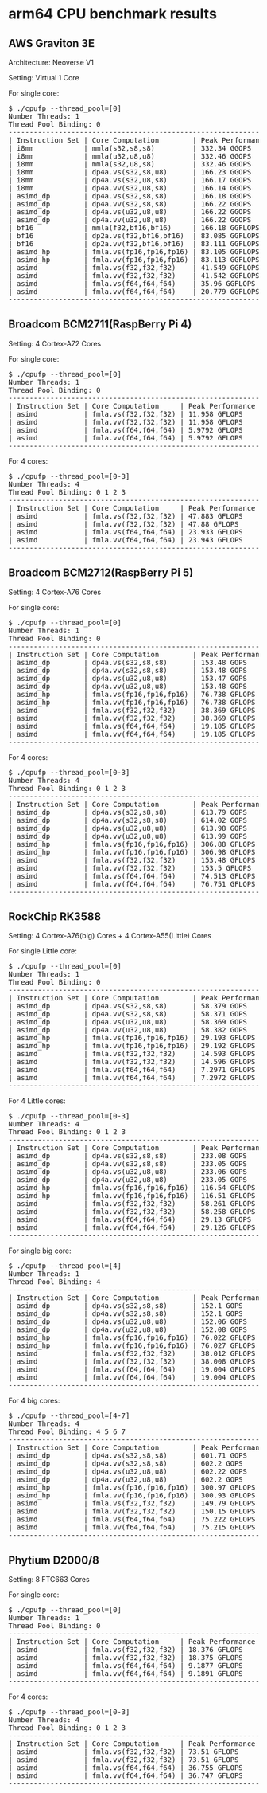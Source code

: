 # arm64 CPU benchmark results

## AWS Graviton 3E

Architecture: Neoverse V1

Setting: Virtual 1 Core

For single core:

<pre>
$ ./cpufp --thread_pool=[0]
Number Threads: 1
Thread Pool Binding: 0
----------------------------------------------------------------
| Instruction Set | Core Computation        | Peak Performance |
| i8mm            | mmla(s32,s8,s8)         | 332.34 GGOPS     |
| i8mm            | mmla(u32,u8,u8)         | 332.46 GGOPS     |
| i8mm            | mmla(s32,u8,s8)         | 332.46 GGOPS     |
| i8mm            | dp4a.vs(s32,s8,u8)      | 166.23 GGOPS     |
| i8mm            | dp4a.vs(s32,u8,s8)      | 166.17 GGOPS     |
| i8mm            | dp4a.vv(s32,u8,s8)      | 166.14 GGOPS     |
| asimd_dp        | dp4a.vs(s32,s8,s8)      | 166.18 GGOPS     |
| asimd_dp        | dp4a.vv(s32,s8,s8)      | 166.22 GGOPS     |
| asimd_dp        | dp4a.vs(u32,u8,u8)      | 166.22 GGOPS     |
| asimd_dp        | dp4a.vv(u32,u8,u8)      | 166.22 GGOPS     |
| bf16            | mmla(f32,bf16,bf16)     | 166.18 GGFLOPS   |
| bf16            | dp2a.vs(f32,bf16,bf16)  | 83.085 GGFLOPS   |
| bf16            | dp2a.vv(f32,bf16,bf16)  | 83.111 GGFLOPS   |
| asimd_hp        | fmla.vs(fp16,fp16,fp16) | 83.105 GGFLOPS   |
| asimd_hp        | fmla.vv(fp16,fp16,fp16) | 83.113 GGFLOPS   |
| asimd           | fmla.vs(f32,f32,f32)    | 41.549 GGFLOPS   |
| asimd           | fmla.vv(f32,f32,f32)    | 41.542 GGFLOPS   |
| asimd           | fmla.vs(f64,f64,f64)    | 35.96 GGFLOPS    |
| asimd           | fmla.vv(f64,f64,f64)    | 20.779 GGFLOPS   |
----------------------------------------------------------------
</pre>

## Broadcom BCM2711(RaspBerry Pi 4)

Setting: 4 Cortex-A72 Cores

For single core:

<pre>
$ ./cpufp --thread_pool=[0]
Number Threads: 1
Thread Pool Binding: 0
-------------------------------------------------------------
| Instruction Set | Core Computation     | Peak Performance |
| asimd           | fmla.vs(f32,f32,f32) | 11.958 GFLOPS    |
| asimd           | fmla.vv(f32,f32,f32) | 11.958 GFLOPS    |
| asimd           | fmla.vs(f64,f64,f64) | 5.9792 GFLOPS    |
| asimd           | fmla.vv(f64,f64,f64) | 5.9792 GFLOPS    |
-------------------------------------------------------------
</pre>

For 4 cores:

<pre>
$ ./cpufp --thread_pool=[0-3]
Number Threads: 4
Thread Pool Binding: 0 1 2 3
-------------------------------------------------------------
| Instruction Set | Core Computation     | Peak Performance |
| asimd           | fmla.vs(f32,f32,f32) | 47.883 GFLOPS    |
| asimd           | fmla.vv(f32,f32,f32) | 47.88 GFLOPS     |
| asimd           | fmla.vs(f64,f64,f64) | 23.933 GFLOPS    |
| asimd           | fmla.vv(f64,f64,f64) | 23.943 GFLOPS    |
-------------------------------------------------------------
</pre>

## Broadcom BCM2712(RaspBerry Pi 5)

Setting: 4 Cortex-A76 Cores

For single core:

<pre>
$ ./cpufp --thread_pool=[0]
Number Threads: 1
Thread Pool Binding: 0
----------------------------------------------------------------
| Instruction Set | Core Computation        | Peak Performance |
| asimd_dp        | dp4a.vs(s32,s8,s8)      | 153.48 GOPS      |
| asimd_dp        | dp4a.vv(s32,s8,s8)      | 153.48 GOPS      |
| asimd_dp        | dp4a.vs(u32,u8,u8)      | 153.47 GOPS      |
| asimd_dp        | dp4a.vv(u32,u8,u8)      | 153.48 GOPS      |
| asimd_hp        | fmla.vs(fp16,fp16,fp16) | 76.738 GFLOPS    |
| asimd_hp        | fmla.vv(fp16,fp16,fp16) | 76.738 GFLOPS    |
| asimd           | fmla.vs(f32,f32,f32)    | 38.369 GFLOPS    |
| asimd           | fmla.vv(f32,f32,f32)    | 38.369 GFLOPS    |
| asimd           | fmla.vs(f64,f64,f64)    | 19.185 GFLOPS    |
| asimd           | fmla.vv(f64,f64,f64)    | 19.185 GFLOPS    |
----------------------------------------------------------------
</pre>

For 4 cores:

<pre>
$ ./cpufp --thread_pool=[0-3]
Number Threads: 4
Thread Pool Binding: 0 1 2 3
----------------------------------------------------------------
| Instruction Set | Core Computation        | Peak Performance |
| asimd_dp        | dp4a.vs(s32,s8,s8)      | 613.79 GOPS      |
| asimd_dp        | dp4a.vv(s32,s8,s8)      | 614.02 GOPS      |
| asimd_dp        | dp4a.vs(u32,u8,u8)      | 613.98 GOPS      |
| asimd_dp        | dp4a.vv(u32,u8,u8)      | 613.99 GOPS      |
| asimd_hp        | fmla.vs(fp16,fp16,fp16) | 306.88 GFLOPS    |
| asimd_hp        | fmla.vv(fp16,fp16,fp16) | 306.98 GFLOPS    |
| asimd           | fmla.vs(f32,f32,f32)    | 153.48 GFLOPS    |
| asimd           | fmla.vv(f32,f32,f32)    | 153.5 GFLOPS     |
| asimd           | fmla.vs(f64,f64,f64)    | 74.513 GFLOPS    |
| asimd           | fmla.vv(f64,f64,f64)    | 76.751 GFLOPS    |
----------------------------------------------------------------
</pre>

## RockChip RK3588

Setting: 4 Cortex-A76(big) Cores + 4 Cortex-A55(Little) Cores

For single Little core:

<pre>
$ ./cpufp --thread_pool=[0]
Number Threads: 1
Thread Pool Binding: 0
----------------------------------------------------------------
| Instruction Set | Core Computation        | Peak Performance |
| asimd_dp        | dp4a.vs(s32,s8,s8)      | 58.379 GOPS      |
| asimd_dp        | dp4a.vv(s32,s8,s8)      | 58.371 GOPS      |
| asimd_dp        | dp4a.vs(u32,u8,u8)      | 58.369 GOPS      |
| asimd_dp        | dp4a.vv(u32,u8,u8)      | 58.382 GOPS      |
| asimd_hp        | fmla.vs(fp16,fp16,fp16) | 29.193 GFLOPS    |
| asimd_hp        | fmla.vv(fp16,fp16,fp16) | 29.192 GFLOPS    |
| asimd           | fmla.vs(f32,f32,f32)    | 14.593 GFLOPS    |
| asimd           | fmla.vv(f32,f32,f32)    | 14.596 GFLOPS    |
| asimd           | fmla.vs(f64,f64,f64)    | 7.2971 GFLOPS    |
| asimd           | fmla.vv(f64,f64,f64)    | 7.2972 GFLOPS    |
----------------------------------------------------------------
</pre>

For 4 Little cores:

<pre>
$ ./cpufp --thread_pool=[0-3]
Number Threads: 4
Thread Pool Binding: 0 1 2 3
----------------------------------------------------------------
| Instruction Set | Core Computation        | Peak Performance |
| asimd_dp        | dp4a.vs(s32,s8,s8)      | 233.08 GOPS      |
| asimd_dp        | dp4a.vv(s32,s8,s8)      | 233.05 GOPS      |
| asimd_dp        | dp4a.vs(u32,u8,u8)      | 233.06 GOPS      |
| asimd_dp        | dp4a.vv(u32,u8,u8)      | 233.05 GOPS      |
| asimd_hp        | fmla.vs(fp16,fp16,fp16) | 116.54 GFLOPS    |
| asimd_hp        | fmla.vv(fp16,fp16,fp16) | 116.51 GFLOPS    |
| asimd           | fmla.vs(f32,f32,f32)    | 58.261 GFLOPS    |
| asimd           | fmla.vv(f32,f32,f32)    | 58.258 GFLOPS    |
| asimd           | fmla.vs(f64,f64,f64)    | 29.13 GFLOPS     |
| asimd           | fmla.vv(f64,f64,f64)    | 29.126 GFLOPS    |
----------------------------------------------------------------
</pre>

For single big core:

<pre>
$ ./cpufp --thread_pool=[4]
Number Threads: 1
Thread Pool Binding: 4
----------------------------------------------------------------
| Instruction Set | Core Computation        | Peak Performance |
| asimd_dp        | dp4a.vs(s32,s8,s8)      | 152.1 GOPS       |
| asimd_dp        | dp4a.vv(s32,s8,s8)      | 152.1 GOPS       |
| asimd_dp        | dp4a.vs(u32,u8,u8)      | 152.06 GOPS      |
| asimd_dp        | dp4a.vv(u32,u8,u8)      | 152.08 GOPS      |
| asimd_hp        | fmla.vs(fp16,fp16,fp16) | 76.022 GFLOPS    |
| asimd_hp        | fmla.vv(fp16,fp16,fp16) | 76.027 GFLOPS    |
| asimd           | fmla.vs(f32,f32,f32)    | 38.012 GFLOPS    |
| asimd           | fmla.vv(f32,f32,f32)    | 38.008 GFLOPS    |
| asimd           | fmla.vs(f64,f64,f64)    | 19.004 GFLOPS    |
| asimd           | fmla.vv(f64,f64,f64)    | 19.004 GFLOPS    |
----------------------------------------------------------------
</pre>

For 4 big cores:

<pre>
$ ./cpufp --thread_pool=[4-7]
Number Threads: 4
Thread Pool Binding: 4 5 6 7
----------------------------------------------------------------
| Instruction Set | Core Computation        | Peak Performance |
| asimd_dp        | dp4a.vs(s32,s8,s8)      | 601.71 GOPS      |
| asimd_dp        | dp4a.vv(s32,s8,s8)      | 602.2 GOPS       |
| asimd_dp        | dp4a.vs(u32,u8,u8)      | 602.22 GOPS      |
| asimd_dp        | dp4a.vv(u32,u8,u8)      | 602.2 GOPS       |
| asimd_hp        | fmla.vs(fp16,fp16,fp16) | 300.97 GFLOPS    |
| asimd_hp        | fmla.vv(fp16,fp16,fp16) | 300.93 GFLOPS    |
| asimd           | fmla.vs(f32,f32,f32)    | 149.79 GFLOPS    |
| asimd           | fmla.vv(f32,f32,f32)    | 150.15 GFLOPS    |
| asimd           | fmla.vs(f64,f64,f64)    | 75.222 GFLOPS    |
| asimd           | fmla.vv(f64,f64,f64)    | 75.215 GFLOPS    |
----------------------------------------------------------------
</pre>

## Phytium D2000/8

Setting: 8 FTC663 Cores

For single core:

<pre>
$ ./cpufp --thread_pool=[0]
Number Threads: 1
Thread Pool Binding: 0
-------------------------------------------------------------
| Instruction Set | Core Computation     | Peak Performance |
| asimd           | fmla.vs(f32,f32,f32) | 18.376 GFLOPS    |
| asimd           | fmla.vv(f32,f32,f32) | 18.375 GFLOPS    |
| asimd           | fmla.vs(f64,f64,f64) | 9.1877 GFLOPS    |
| asimd           | fmla.vv(f64,f64,f64) | 9.1891 GFLOPS    |
-------------------------------------------------------------
</pre>

For 4 cores:

<pre>
$ ./cpufp --thread_pool=[0-3]
Number Threads: 4
Thread Pool Binding: 0 1 2 3
-------------------------------------------------------------
| Instruction Set | Core Computation     | Peak Performance |
| asimd           | fmla.vs(f32,f32,f32) | 73.51 GFLOPS     |
| asimd           | fmla.vv(f32,f32,f32) | 73.51 GFLOPS     |
| asimd           | fmla.vs(f64,f64,f64) | 36.755 GFLOPS    |
| asimd           | fmla.vv(f64,f64,f64) | 36.747 GFLOPS    |
-------------------------------------------------------------
</pre>

